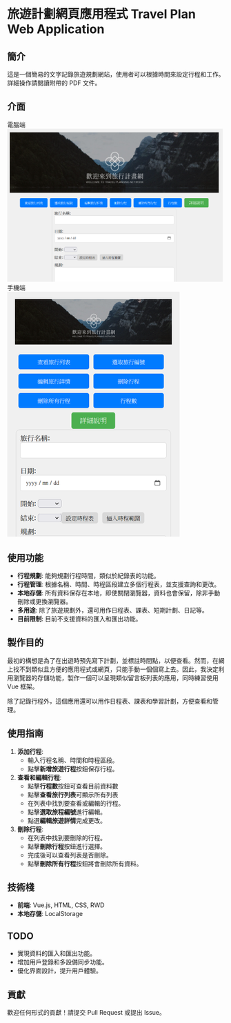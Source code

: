 # 旅遊計劃網頁應用程式 Travel Plan Web Application   

## 簡介
這是一個簡易的文字記錄旅遊規劃網站，使用者可以根據時間來設定行程和工作。詳細操作請閱讀附帶的 PDF 文件。

## 介面
電腦端  
<img src="https://github.com/zx23175509/zx23175509.github.io-travelplanning/blob/main/Example%20image/desktop.png" width="500">  
手機端  
<img src="https://github.com/zx23175509/zx23175509.github.io-travelplanning/blob/main/Example%20image/phone.png" width="400">

## 使用功能
- **行程規劃**: 能夠規劃行程時間，類似於紀錄表的功能。
- **行程管理**: 根據名稱、時間、時程區段建立多個行程表，並支援查詢和更改。
- **本地存儲**: 所有資料保存在本地，即使關閉瀏覽器，資料也會保留，除非手動刪除或更換瀏覽器。
- **多用途**: 除了旅遊規劃外，還可用作日程表、課表、短期計劃、日記等。
- **目前限制**: 目前不支援資料的匯入和匯出功能。

## 製作目的
最初的構想是為了在出遊時預先寫下計劃，並標註時間點，以便查看。然而，在網上找不到類似且方便的應用程式或網頁，只能手動一個個寫上去。因此，我決定利用瀏覽器的存儲功能，製作一個可以呈現類似留言板列表的應用，同時練習使用 Vue 框架。

除了記錄行程外，這個應用還可以用作日程表、課表和學習計劃，方便查看和管理。

## 使用指南
1. **添加行程**:
    - 輸入行程名稱、時間和時程區段。
    - 點擊**新增旅遊行程**按鈕保存行程。
2. **查看和編輯行程**:
    - 點擊**行程數**按鈕可查看目前資料數
    - 點擊**查看旅行列表**可顯示所有列表
    - 在列表中找到要查看或編輯的行程。
    - 點擊**選取旅程編號**進行編輯。
    - 點選**編輯旅遊詳情**完成更改。
3. **刪除行程**:
    - 在列表中找到要刪除的行程。
    - 點擊**刪除行程**按鈕進行選擇。
    - 完成後可以查看列表是否刪除。
    - 點擊**刪除所有行程**按鈕將會刪除所有資料。


## 技術棧
- **前端**: Vue.js, HTML, CSS, RWD
- **本地存儲**: LocalStorage

## TODO
- 實現資料的匯入和匯出功能。
- 增加用戶登錄和多設備同步功能。
- 優化界面設計，提升用戶體驗。

## 貢獻
歡迎任何形式的貢獻！請提交 Pull Request 或提出 Issue。
